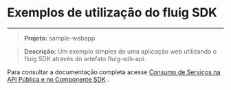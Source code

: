 # Exemplos de utilização do fluig SDK
---

> **Projeto:** sample-webapp

> **Descrição:** Um exemplo simples de uma aplicação web utilizando o fluig SDK através do artefato fluig-sdk-api.

Para consultar a documentação completa acesse [Consumo de Serviços na API Pública e no Componente SDK](http://tdn.totvs.com/x/7YDbCw) .